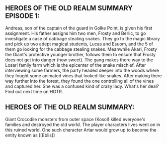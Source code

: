 ## HEROES OF THE OLD REALM SUMMARY EPISODE 1: 
Andreas, son of the captain of the guard in Golke Point, is given his first assignment. His father assigns him two men, Frosty and Berlic, to go investigate a case of cabbage stealing snakes. They go to the magic library and pick up two adept magical students, Lucas and Esuom, and the 5 of them go looking for the cabbage stealing snakes. Meanwhile Akari, Frosty the Giant's protective younger brother, follows them to ensure that Frosty does not get into danger (how sweet). The gang makes there way to the Losari family farm which is the epicenter of the snake mischief. After interviewing some farmers, the party headed deeper into the woods where they fought some animated vines that looked like snakes. After making there way further into the forest, they found the one controlling all of the vines and captured her. She was a confused kind of crazy lady. What's her deal? Find out next time on HOTR.

## HEROES OF THE OLD REALM SUMMARY:
Giant Crocodile monsters from outer space (Kosol) killed everyone's families and destroyed the old world. The player characters lives went on in this ruined world.
One such character Artar would grow up to become the entity known as [[Eblis]]